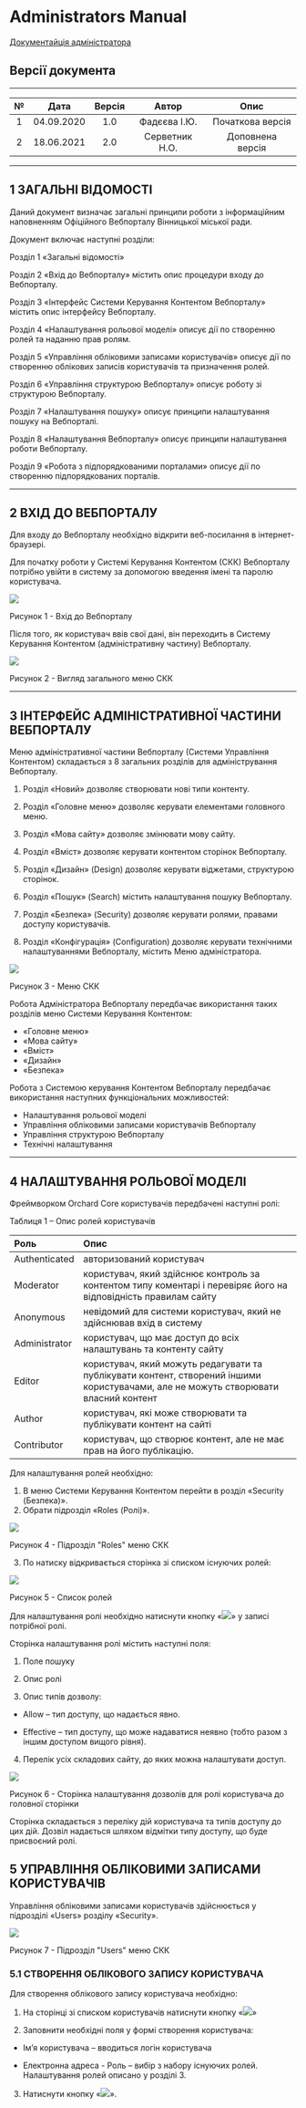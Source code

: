 # Administrators Manual

[Документайція адміністратора](https://docs.vmr.gov.ua/Administrators/)

## Версії документа 

---
№ | Дата | Версія | Автор | Опис 
:---: | :---: | :---: | :---: | :---:
1 | 04.09.2020 | 1.0 | Фадєєва І.Ю. | Початкова версія 
2 | 18.06.2021 | 2.0 | Серветник Н.О. | Доповнена версія 

---

## 1 ЗАГАЛЬНІ ВІДОМОСТІ

Даний документ визначає загальні принципи роботи з інформаційним наповненням Офіційного Вебпорталу Вінницької міської ради.

Документ включає наступні розділи:

Розділ 1 «Загальні відомості»

Розділ 2 «Вхід до Вебпорталу» містить опис процедури входу до Вебпорталу.

Розділ 3 «Інтерфейс Системи Керування Контентом Вебпорталу» містить опис інтерфейсу Вебпорталу.

Розділ 4 «Налаштування рольової моделі» описує дії по створенню ролей та наданню прав ролям.

Розділ 5 «Управління обліковими записами користувачів» описує дії по створенню облікових записів користувачів та призначення ролей.

Розділ 6 «Управління структурою Вебпорталу» описує роботу зі структурою Вебпорталу.

Розділ 7 «Налаштування пошуку» описує принципи налаштування пошуку на Вебпорталі.

Розділ 8 «Налаштування Вебпорталу» описує принципи налаштування роботи Вебпорталу.

Розділ 9 «Робота з підпорядкованими порталами» описує дії по створенню підпорядкованих порталів.

---

## 2 ВХІД ДО ВЕБПОРТАЛУ

Для входу до Вебпорталу необхідно відкрити веб-посилання в інтернет-браузері.

Для початку роботи у Системі Керування Контентом (СКК) Вебпорталу потрібно увійти в систему за допомогою введення імені та паролю користувача.

![](assets/media/image9.png)

Рисунок 1 - Вхід до Вебпорталу

Після того, як користувач ввів свої дані, він переходить в Систему Керування Контентом (адміністративну частину) Вебпорталу.

![](assets/media/image10.png)

Рисунок 2 - Вигляд загального меню СКК

---

## 3 ІНТЕРФЕЙС АДМІНІСТРАТИВНОЇ ЧАСТИНИ ВЕБПОРТАЛУ

Меню адміністративної частини Вебпорталу (Системи Управління Контентом) складається з 8 загальних розділів для адміністрування Вебпорталу.

1. Розділ «Новий» дозволяє створювати нові типи контенту.

2. Розділ «Головне меню» дозволяє керувати елементами головного меню.

3. Розділ «Мова сайту» дозволяє змінювати мову сайту.

4. Розділ «Вміст» дозволяє керувати контентом сторінок Вебпорталу.

5. Розділ «Дизайн» (Design) дозволяє керувати віджетами, структурою сторінок.

6. Розділ «Пошук» (Search) містить налаштування пошуку Вебпорталу.

7. Розділ «Безпека» (Security) дозволяє керувати ролями, правами доступу користувачів.

8. Розділ «Конфігурація» (Configuration) дозволяє керувати технічними налаштуваннями Вебпорталу, містить Меню адміністратора.

![](assets/media/image1.png)

Рисунок 3 - Меню СКК 

Робота Адміністратора Вебпорталу передбачає використання таких розділів меню Системи Керування Контентом: 
- «Головне меню» 
- «Мова сайту» 
- «Вміст» 
- «Дизайн» 
- «Безпека» 

Робота з Системою керування Контентом Вебпорталу передбачає використання наступних функціональних можливостей: 
- Налаштування рольової моделі 
- Управління обліковими записами користувачів Вебпорталу 
- Управління структурою Вебпорталу 
- Технічні налаштування 

---

## 4 НАЛАШТУВАННЯ РОЛЬОВОЇ МОДЕЛІ 

Фреймворком Orchard Core користувачів передбачені наступні ролі: 
 
Таблиця 1 – Опис ролей користувачів 


Роль | Опис
:--- | :---
Authenticated | авторизований користувач 
Moderator | користувач, який здійснює контроль за контентом типу коментарі і перевіряє його на відповідність правилам сайту 
Anonymous | невідомий для системи користувач, який не здійснював вхід в систему 
Administrator | користувач, що має доступ до всіх налаштувань та контенту сайту 
Editor | користувач, який можуть редагувати та публікувати контент, створений іншими користувачами, але не можуть створювати власний контент 
Author | користувач, які може створювати та публікувати контент на сайті 
Contributor | користувач, що створює контент, але не має прав на його публікацію. 

Для налаштування ролей необхідно: 
1. В меню Системи Керування Контентом перейти в розділ «Security (Безпека)». 
2. Обрати підрозділ «Roles (Ролі)». 

![](assets/media/image2.png)

Рисунок 4 - Підрозділ "Roles" меню СКК

3. По натиску відкривається сторінка зі списком існуючих ролей:

![](assets/media/image3.png)

Рисунок 5 - Список ролей 

Для налаштування ролі необхідно натиснути кнопку «![](assets\media/image4.png)» у записі потрібної ролі.

Сторінка налаштування ролі містить наступні поля:

1. Поле пошуку

2. Опис ролі

3. Опис типів дозволу:

- Allow – тип доступу, що надається явно.

- Effective – тип доступу, що може надаватися неявно (тобто разом з іншим доступом вищого рівня).

4. Перелік усіх складових сайту, до яких можна налаштувати доступ.

![](assets/media/image5.png)

Рисунок 6 - Сторінка налаштування дозволів для ролі користувача до головної сторінки

Сторінка складається з переліку дій користувача та типів доступу до цих дій. Дозвіл надається шляхом відмітки типу доступу, що буде присвоєний ролі.

## 5 УПРАВЛІННЯ ОБЛІКОВИМИ ЗАПИСАМИ КОРИСТУВАЧІВ

Управління обліковими записами користувачів здійснюється у підрозділі «Users» розділу «Security».

![](assets/media/image6.png)

Рисунок 7 - Підрозділ "Users" меню СКК

### 5.1 СТВОРЕННЯ ОБЛІКОВОГО ЗАПИСУ КОРИСТУВАЧА

Для створення облікового запису користувача необхідно:

1. На сторінці зі списком користувачів натиснути кнопку «![](assets/media/image7.png)»

2. Заповнити необхідні поля у формі створення користувача:

- Ім’я користувача – вводиться логін користувача

- Електронна адреса - Роль – вибір з набору існуючих ролей. Налаштування ролей описано у розділі 3.

3. Натиснути кнопку «![](assets/media/image8.png)».